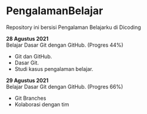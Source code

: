 # PengalamanBelajar
Repository ini bersisi Pengalaman Belajarku di Dicoding

**28 Agustus 2021**  
Belajar Dasar Git dengan GitHub. (Progres 44%)
  * Git dan GitHub.
  * Dasar Git.
  * Studi kasus pengalaman belajar.

**29 Agustus 2021**  
Belajar Dasar Git dengan GitHub. (Progres 66%)
  * Git Branches
  * Kolaborasi dengan tim











